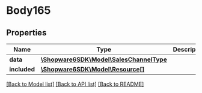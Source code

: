 # Body165

## Properties
Name | Type | Description | Notes
------------ | ------------- | ------------- | -------------
**data** | [**\Shopware6SDK\Model\SalesChannelType**](SalesChannelType.md) |  | [optional] 
**included** | [**\Shopware6SDK\Model\Resource[]**](Resource.md) |  | [optional] 

[[Back to Model list]](../../README.md#documentation-for-models) [[Back to API list]](../../README.md#documentation-for-api-endpoints) [[Back to README]](../../README.md)

